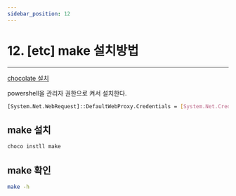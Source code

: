 ```yaml
---
sidebar_position: 12
---
```


#  12. [etc] make 설치방법
---


[chocolate 설치](https://docs.chocolatey.org/en-us/choco/setup/#install-downloaded-nuget-package-from-powershell)

powershell을 관리자 권한으로 켜서 설치한다.

```bash
[System.Net.WebRequest]::DefaultWebProxy.Credentials = [System.Net.CredentialCache]::DefaultCredentials; iex ((New-Object System.Net.WebClient).DownloadString('https://community.chocolatey.org/install.ps1'))
```

## make 설치

```bash
choco instll make
```

## make 확인

```bash
make -h
```